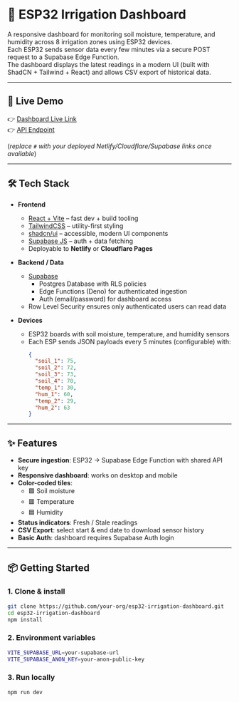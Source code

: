 # 🌱 ESP32 Irrigation Dashboard

A responsive dashboard for monitoring soil moisture, temperature, and humidity across 8 irrigation zones using ESP32 devices.  
Each ESP32 sends sensor data every few minutes via a secure POST request to a Supabase Edge Function.  
The dashboard displays the latest readings in a modern UI (built with ShadCN + Tailwind + React) and allows CSV export of historical data.

---

## 🚀 Live Demo

👉 [Dashboard Live Link](#)  
👉 [API Endpoint](#)  

(*replace `#` with your deployed Netlify/Cloudflare/Supabase links once available*)

---

## 🛠️ Tech Stack

- **Frontend**
  - [React + Vite](https://vitejs.dev/) – fast dev + build tooling
  - [TailwindCSS](https://tailwindcss.com/) – utility-first styling
  - [shadcn/ui](https://ui.shadcn.com/) – accessible, modern UI components
  - [Supabase JS](https://supabase.com/) – auth + data fetching
  - Deployable to **Netlify** or **Cloudflare Pages**

- **Backend / Data**
  - [Supabase](https://supabase.com/)
    - Postgres Database with RLS policies
    - Edge Functions (Deno) for authenticated ingestion
    - Auth (email/password) for dashboard access
  - Row Level Security ensures only authenticated users can read data

- **Devices**
  - ESP32 boards with soil moisture, temperature, and humidity sensors
  - Each ESP sends JSON payloads every 5 minutes (configurable) with:
    ```json
    {
      "soil_1": 75,
      "soil_2": 72,
      "soil_3": 73,
      "soil_4": 70,
      "temp_1": 30,
      "hum_1": 60,
      "temp_2": 29,
      "hum_2": 63
    }
    ```

---

## ✨ Features

- **Secure ingestion**: ESP32 → Supabase Edge Function with shared API key
- **Responsive dashboard**: works on desktop and mobile
- **Color-coded tiles**:
  - 🟩 Soil moisture
  - 🟥 Temperature
  - 🟦 Humidity
- **Status indicators**: Fresh / Stale readings
- **CSV Export**: select start & end date to download sensor history
- **Basic Auth**: dashboard requires Supabase Auth login

---

## 📦 Getting Started

### 1. Clone & install
```bash
git clone https://github.com/your-org/esp32-irrigation-dashboard.git
cd esp32-irrigation-dashboard
npm install
```
### 2. Environment variables
```bash
VITE_SUPABASE_URL=your-supabase-url
VITE_SUPABASE_ANON_KEY=your-anon-public-key
```
### 3. Run locally
```bash
npm run dev
```